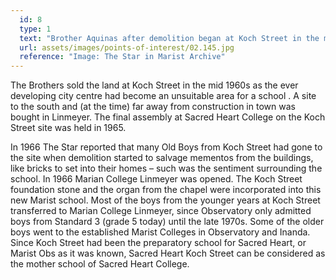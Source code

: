 ```yaml
---
  id: 8
  type: 1
  text: "Brother Aquinas after demolition began at Koch Street in the mid 1960s."
  url: assets/images/points-of-interest/02.145.jpg
  reference: "Image: The Star in Marist Archive"
---
```

The Brothers sold the land at Koch Street in the mid 1960s as the ever developing city centre had become an unsuitable area for a school . A site to the south and (at the time) far away from construction in town was bought in Linmeyer. The final assembly at Sacred Heart College on the Koch Street site was held in 1965. 

In 1966 The Star reported that many Old Boys from Koch Street had gone to the site when demolition started to salvage mementos from the buildings, like bricks to set into their homes – such was the sentiment surrounding the school. In 1966 Marian College Linmeyer was opened. The Koch Street foundation stone and the organ from the chapel were incorporated into this new Marist school. Most of the boys from the younger years at Koch Street transferred to Marian College Linmeyer, since Observatory only admitted boys from Standard 3 (grade 5 today) until the late 1970s. Some of the older boys went to the established Marist Colleges in Observatory and Inanda. Since Koch Street had been the preparatory school for Sacred Heart, or Marist Obs as it was known, Sacred Heart Koch Street can be considered as the mother school of Sacred Heart College. 

        